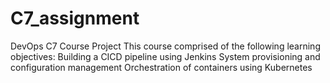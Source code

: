 # C7_assignment
DevOps C7 Course Project  This course comprised of the following learning objectives:       Building a CICD pipeline using Jenkins     System provisioning and configuration management     Orchestration of containers using Kubernetes
